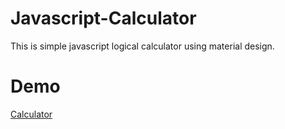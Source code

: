 # Javascript-Calculator
This is simple javascript logical calculator using material design.

# Demo
<a href="https://www.codingstart.in/post.php?post=JavaScript%20Calculator">Calculator</a>

